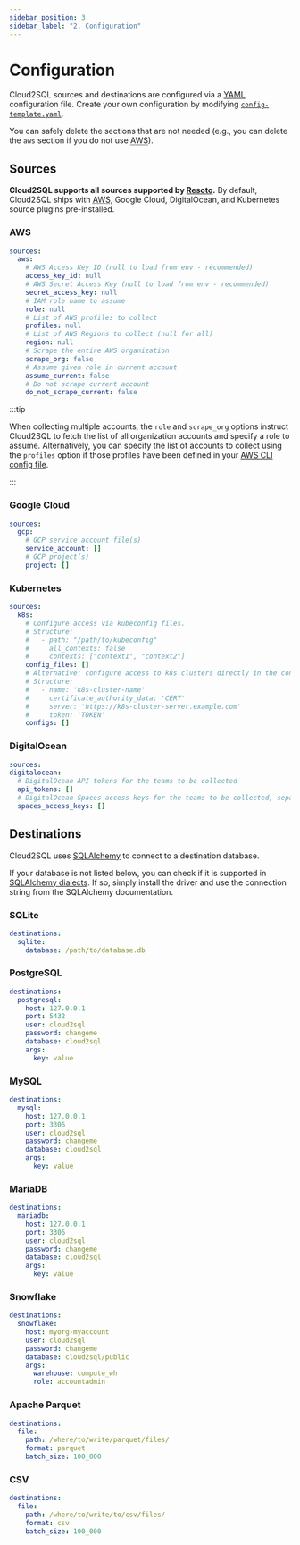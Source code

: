 ```yaml
---
sidebar_position: 3
sidebar_label: "2. Configuration"
---
```


# Configuration

Cloud2SQL sources and destinations are configured via a [YAML](https://yaml.org) configuration file. Create your own configuration by modifying [`config-template.yaml`](https://github.com/someengineering/cloud2sql/blob/main/config-template.yaml).

You can safely delete the sections that are not needed (e.g., you can delete the `aws` section if you do not use <abbr title="Amazon Web Services">AWS</abbr>).

## Sources

**Cloud2SQL supports all sources supported by [Resoto](https://resoto.com).** By default, Cloud2SQL ships with <abbr title="Amazon Web Services">AWS</abbr>, Google Cloud, DigitalOcean, and Kubernetes source plugins pre-installed.

### AWS

```yaml
sources:
  aws:
    # AWS Access Key ID (null to load from env - recommended)
    access_key_id: null
    # AWS Secret Access Key (null to load from env - recommended)
    secret_access_key: null
    # IAM role name to assume
    role: null
    # List of AWS profiles to collect
    profiles: null
    # List of AWS Regions to collect (null for all)
    region: null
    # Scrape the entire AWS organization
    scrape_org: false
    # Assume given role in current account
    assume_current: false
    # Do not scrape current account
    do_not_scrape_current: false
```

:::tip

When collecting multiple accounts, the `role` and `scrape_org` options instruct Cloud2SQL to fetch the list of all organization accounts and specify a role to assume. Alternatively, you can specify the list of accounts to collect using the `profiles` option if those profiles have been defined in your [AWS CLI config file](https://boto3.amazonaws.com/v1/documentation/api/latest/guide/credentials.html).

:::

### Google Cloud

```yaml
sources:
  gcp:
    # GCP service account file(s)
    service_account: []
    # GCP project(s)
    project: []
```

### Kubernetes

```yaml
sources:
  k8s:
    # Configure access via kubeconfig files.
    # Structure:
    #   - path: "/path/to/kubeconfig"
    #     all_contexts: false
    #     contexts: ["context1", "context2"]
    config_files: []
    # Alternative: configure access to k8s clusters directly in the config.
    # Structure:
    #   - name: 'k8s-cluster-name'
    #     certificate_authority_data: 'CERT'
    #     server: 'https://k8s-cluster-server.example.com'
    #     token: 'TOKEN'
    configs: []
```

### DigitalOcean

```yaml
sources:
digitalocean:
  # DigitalOcean API tokens for the teams to be collected
  api_tokens: []
  # DigitalOcean Spaces access keys for the teams to be collected, separated by colons
  spaces_access_keys: []
```

## Destinations

Cloud2SQL uses [SQLAlchemy](https://sqlalchemy.org) to connect to a destination database.

If your database is not listed below, you can check if it is supported in [SQLAlchemy dialects](https://docs.sqlalchemy.org/en/20/dialects/index.html). If so, simply install the driver and use the connection string from the SQLAlchemy documentation.

### SQLite

```yaml
destinations:
  sqlite:
    database: /path/to/database.db
```

### PostgreSQL

```yaml
destinations:
  postgresql:
    host: 127.0.0.1
    port: 5432
    user: cloud2sql
    password: changeme
    database: cloud2sql
    args:
      key: value
```

### MySQL

```yaml
destinations:
  mysql:
    host: 127.0.0.1
    port: 3306
    user: cloud2sql
    password: changeme
    database: cloud2sql
    args:
      key: value
```

### MariaDB

```yaml
destinations:
  mariadb:
    host: 127.0.0.1
    port: 3306
    user: cloud2sql
    password: changeme
    database: cloud2sql
    args:
      key: value
```

### Snowflake

```yaml
destinations:
  snowflake:
    host: myorg-myaccount
    user: cloud2sql
    password: changeme
    database: cloud2sql/public
    args:
      warehouse: compute_wh
      role: accountadmin
```

### Apache Parquet

```yaml
destinations:
  file:
    path: /where/to/write/parquet/files/
    format: parquet
    batch_size: 100_000
```

### CSV

```yaml
destinations:
  file:
    path: /where/to/write/to/csv/files/
    format: csv
    batch_size: 100_000
```
